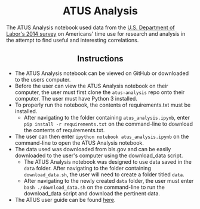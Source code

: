 # <div align="center">ATUS Analysis</div>

The ATUS Analysis notebook used data from the [U.S. Department of Labor's 2014 survey](www.bls.gov/tus/) on Americans' time use for research and analysis in the attempt to find useful and interesting correlations.

## <div align="center">Instructions</div>

* The ATUS Analysis notebook can be viewed on GitHub or downloaded to the users computer.
* Before the user can view the ATUS Analysis notebook on their computer, the user must first clone the `atus-analysis` repo onto their computer. The user must have Python 3 installed.
* To properly run the notebook, the contents of requirements.txt must be installed.
  * After navigating to the folder containing `atus_analysis.ipynb`, enter `pip install -r requirements.txt` on the command-line to download the contents of requirements.txt.
* The user can then enter `ipython notebook atus_analysis.ipynb` on the command-line to open the ATUS Analysis notebook.
* The data used was downloaded from bls.gov and can be easily downloaded to the user's computer using the download_data script.
  * The ATUS Analysis notebook was designed to use data saved in the `data` folder. After navigating to the folder containing `download_data.sh`, the user will need to create a folder titled `data`.
  * After navigating to the newly created `data` folder, the user must enter `bash ./download_data.sh` on the command-line to run the download_data script and download the pertinent data.
* The ATUS user guide can be found [here](www.bls.gov/tus/atususersguide.pdf).
